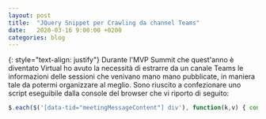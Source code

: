 ```yaml
---
layout: post
title:  "JQuery Snippet per Crawling da channel Teams"
date:   2020-03-16 9:00:00 +0200
categories: blog
---
```

{: style="text-align: justify"}
Durante l'MVP Summit che quest'anno è diventato Virtual ho avuto la necessità di estrarre da un canale Teams le informazioni delle sessioni che venivano mano mano pubblicate, in maniera tale da potermi organizzare al meglio. Sono riuscito a confezionare uno script eseguibile dalla console del browser che vi riporto di seguito:
```javascript
$.each($('[data-tid="meetingMessageContent"] div'), function(k,v) { console.log(k + ': ' + v.innerText)})
```
